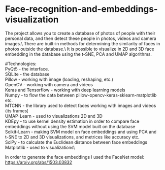 # Face-recognition-and-embeddings-visualization

The project allows you to create a database of photos of people with their personal data, and then detect these people in photos, videos and camera images.\ 
There are built-in methods for determining the similarity of faces in photos outside the database.\ 
It is possible to visualize in 2D and 3D face embedding in the database using the t-SNE, PCA and UMAP algorithms.

#Technologies:  \
PyQt5 - the interface. \
SQLite - the database\
Pillow - working with image (loading, reshaping, etc.)\
OpenCV - working with camera and videos\
Keras and Tensorflow - working with deep learning models\
Numpy - to flow the data between pillow-opencv-keras-sklearn-matplotlib etc.\
MTCNN - the library used to detect faces working with images and videos (its frames)\
UMAP-Learn - used to visualizations 2D and 3D \
KDEpy - to use kernel density estimation in order to compare face embeddings without using the SVM model built on the database\
Scikit-Learn - making SVM model on face embeddings and using PCA and t-SNE to 2D and 3D visualizations, and metrices like accuracy etc.\
SciPy - to calculate the Euclidean distance between face embeddings\
Matplotlib - used to visualizations\

In order to generate the face embeddings I used the FaceNet model:\
https://arxiv.org/abs/1503.03832
